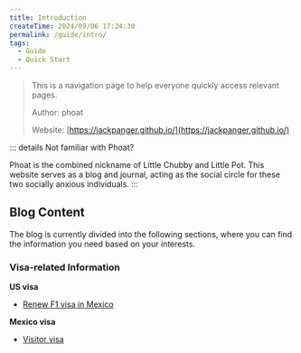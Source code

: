 ```yaml
---
title: Introduction
createTime: 2024/09/06 17:24:30
permalink: /guide/intro/
tags:
  - Guide
  - Quick Start
---
```


> This is a navigation page to help everyone quickly access relevant pages.
>
> Author: phoat
>
> Website: [https://jackpanger.github.io/](https://jackpanger.github.io/)

::: details Not familiar with Phoat?

Phoat is the combined nickname of Little Chubby and Little Pot. This website serves as a blog and journal, acting as the social circle for these two socially anxious individuals.
:::

## Blog Content

The blog is currently divided into the following sections, where you can find the information you need based on your interests.

### Visa-related Information

**US visa**

- [Renew F1 visa in Mexico](./visa/usvisa/mexico.md)

**Mexico visa**

- [Visitor visa](./visa/mexicovisa/mexico_visa.md)

<!--  [威联通 nas](./nas.md)

[小红书相关](red_book.md) -->

